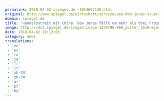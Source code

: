 ```yaml
---
permalink: 2018-04-02-spiegel.de--1054602130.html
original: http://www.spiegel.de/wirtschaft/service/usa-dow-jones-stuerzt-um-fast-drei-prozent-ab-a-1200929.html#ref=rss
domain: spiegel.de
title: 'Handelsstreit mit China: Dow Jones fällt um mehr als drei Prozent - SPIEGEL ONLINE - Wirtschaft'
image: http://cdn1.spiegel.de/images/image-1270798-860_poster_16x9-mjea-1270798.jpg
date: 2018-04-02 19:13:05
category: news
translations: 
 - 'en'
 - 'es'
 - 'ru'
 - 'ja'
 - 'fr'
 - 'it'
 - 'zh-CN'
 - 'zh-TW'
 - 'ar'
 - 'pt'
 - 'hy'
---
```


